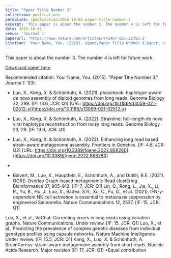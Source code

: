 ```yaml
---
title: "Paper Title Number 3"
collection: publications
permalink: /publication/2015-10-01-paper-title-number-3
excerpt: 'This paper is about the number 3. The number 4 is left for future work.'
date: 2015-10-01
venue: 'Journal 1'
paperurl: 'https://www.nature.com/articles/s41467-021-22755-3'
citation: 'Your Name, You. (2015). &quot;Paper Title Number 3.&quot; <i>Journal 1</i>. 1(3).'
---
```

This paper is about the number 3. The number 4 is left for future work.

[Download paper here](https://www.nature.com/articles/s41467-021-22755-3)

Recommended citation: Your Name, You. (2015). "Paper Title Number 3." <i>Journal 1</i>. 1(3).

- Luo, X.*, Kang, X*. & Schönhuth, A. (2021). phasebook: haplotype-aware de novo assembly of diploid genomes from long reads.  Genome Biology 22, 299. [IF: 13.6, JCR: Q1] 
[URL: https://doi.org/10.1186/s13059-021-02512-x](https://doi.org/10.1186/s13059-021-02512-x)

- Luo, X.*, Kang, X*. & Schönhuth, A. (2022). Strainline: full-length de novo viral haplotype reconstruction from noisy long reads. Genome Biology 23, 29. [IF: 13.6, JCR: Q1]
- Luo, X., Kang, X. & Schönhuth, A. (2022). Enhancing long read based strain-aware metagenome assembly. Frontiers in Genetics. [IF: 4.6, JCR: Q2]
[URL: https://doi.org/10.3389/fgene.2022.868280](https://doi.org/10.3389/fgene.2022.868280)

- 
- Balvert, M., Luo, X., Hauptfeld, E., Schönhuth, A., and Dutilh, B.E. (2021). OGRE: Overlap Graph-based metagenomic Read clustEring. Bioinformatics 37, 905–912. [IF: 7, JCR: Q1]
Lin, Q., Rong, L., Jia, X., Li, R., Yu, B., Hu, J., Luo, X., Badea, S.R., Xu, C., Fu, G., et al. (2021). IFN-γ-dependent NK cell activation is essential to metastasis suppression by engineered Salmonella. Nature Communications 12, 2537. [IF: 15, JCR: Q1]

Luo, X., et al., VeChat: Correcting errors in long reads using variation graphs. Nature Communications. Under review. [IF: 15, JCR: Q1]
Luo, X., et al., Predicting the prevalence of complex genetic diseases from individual genotype profiles using capsule networks. Nature Machine Intelligence. Under review. [IF: 15.5, JCR: Q1]
Kang, X.*, Luo, X.* & Schönhuth, A. StrainXpress: strain-aware metagenome asembly from short reads.  Nucleic Acids Research. Major revision [IF: 17, JCR: Q1]
*Equal contribution
